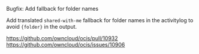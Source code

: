 Bugfix: Add fallback for folder names

Add translated `shared-with-me` fallback for folder names in the activitylog to avoid `{folder}` in the output.

https://github.com/owncloud/ocis/pull/10932
https://github.com/owncloud/ocis/issues/10906
